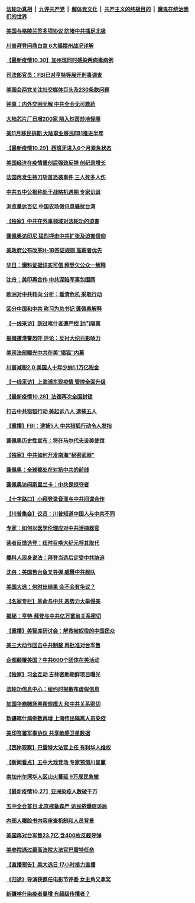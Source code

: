 

####  [法轮功真相](../../../../basic/blob/master/README.md?t=10302002) &nbsp;|&nbsp; [九评共产党](../../../../9ping.md/blob/master/README.md?t=10302002) &nbsp;|&nbsp; [解体党文化](../../../../jtdwh.md/blob/master/README.md?t=10302002)  &nbsp;|&nbsp; [共产主义的终极目的](../../../../gczydzjmd.md/blob/master/README.md?t=10302002) &nbsp;|&nbsp; [魔鬼在统治我们的世界](../../../../mgztzwmdsj.md/blob/master/README.md?t=10302002) 

#### [美国与格陵兰签多项协议 防堵中共插足北极](../pages/nf4514/n12512467.md?t=10302002) 

#### [川普拜登问鼎白宫 6大摇摆州战况详解](../pages/nf4514/n12481113.md?t=10302002) 

#### [【最新疫情10.30】加州现同时感染两病毒病例](../pages/nf4514/n12512349.md?t=10302002) 

#### [司法部官员：FBI已对亨特等展开刑事调查](../pages/nf4514/n12512152.md?t=10302002) 

#### [美国会两党关注社交媒体巨头及230条款问题](../pages/nf4514/n12511894.md?t=10302002) 

#### [钟原：内外交困无解 中共全会无可救药](../pages/nf4514/n12511594.md?t=10302002) 

#### [大陆芯片厂日增200家 陷入炒房炒地怪圈](../pages/nf4514/n12511661.md?t=10302002) 

#### [美11月移民排期 大陆职业移民EB1推进半年](../pages/nf4514/n12511654.md?t=10302002) 

#### [【最新疫情10.29】西班牙进入6个月紧急状态](../pages/nf4514/n12509681.md?t=10302002) 

#### [美国经济在疫情重创后强劲反弹 创纪录增长](../pages/nf4514/n12511088.md?t=10302002) 

#### [法国再发生持刀斩首恐袭事件 三人死多人伤](../pages/nf4514/n12511230.md?t=10302002) 

#### [中共五中公报称处于战略机遇期 专家讥讽](../pages/nf4514/n12511120.md?t=10302002) 

#### [浏览量达百亿 中国农场假讯息骚扰台湾](../pages/nf4514/n12511024.md?t=10302002) 

#### [【独家】中共在外事领域对法轮功的迫害](../pages/nf4514/n12496690.md?t=10302002) 

#### [蓬佩奥访印尼 猛烈抨击中共扩张及迫害信仰](../pages/nf4514/n12510693.md?t=10302002) 

#### [美政府公布改革H-1B签证规则 高薪者优先](../pages/nf4514/n12509998.md?t=10302002) 

#### [华日：爆料证据详实可信 拜登欠公众一解释](../pages/nf4514/n12509881.md?t=10302002) 

#### [沈舟：美印再合作 中共深陷军事包围网](../pages/nf4514/n12509512.md?t=10302002) 

#### [欧洲对中共转向 分析：看清危机 采取行动](../pages/nf4514/n12506092.md?t=10302002) 

#### [区分中国和中共 称习为总书记 蓬佩奥解释](../pages/nf4514/n12509318.md?t=10302002) 

#### [【一线采访】到过喀什者遭严控 封门隔离](../pages/nf4514/n12509170.md?t=10302002) 

#### [报摊遭港警恐吓 评论：反衬大纪元影响力](../pages/nf4514/n12509239.md?t=10302002) 

#### [美司法部曝光中共在美“猎狐”内幕](../pages/nf4514/n12508974.md?t=10302002) 

#### [川普减税2.0 美国人十年少纳1.1万亿税金](../pages/nf4514/n12508742.md?t=10302002) 

#### [【一线采访】上海浦东现疫情 管控全面升级](../pages/nf4514/n12508576.md?t=10302002) 

#### [【最新疫情10.28】法德再次全国封锁](../pages/nf4514/n12506486.md?t=10302002) 

#### [打击中共猎狐行动 美起诉八人 逮捕五人](../pages/nf4514/n12508714.md?t=10302002) 

#### [【重播】FBI：逮捕5人 中共猎狐行动令人发指](../pages/nf4514/n12507118.md?t=10302002) 

#### [蓬佩奥历史性宣布：将在马尔代夫设美使馆](../pages/nf4514/n12508672.md?t=10302002) 

#### [【独家】中共如何开发南海“秘密武器”](../pages/nf4514/n12506694.md?t=10302002) 

#### [蓬佩奥：全球都处在对抗中共的前线](../pages/nf4514/n12508467.md?t=10302002) 

#### [蓬佩奥访问斯里兰卡：中共是掠夺者](../pages/nf4514/n12507931.md?t=10302002) 

#### [【十字路口】小拜登录音泄与中共间谍合作](../pages/nf4514/n12506868.md?t=10302002) 

#### [【川普集会】议员：川普知道中国人与中共不同](../pages/nf4514/n12507530.md?t=10302002) 

#### [专家：如何以医学伦理应对中共活摘器官](../pages/nf4514/n12506540.md?t=10302002) 

#### [读者反馈选登：纽时召唤大纪元将其取代](../pages/nf4514/n12506397.md?t=10302002) 

#### [爆料人现身说法：拜登当选后定受中共胁迫](../pages/nf4514/n12506431.md?t=10302002) 

#### [沈舟：美国售台鱼叉导弹 威慑中共舰队](../pages/nf4514/n12506259.md?t=10302002) 

#### [美国大选：何时出结果 会不会有争议？](../pages/nf4514/n12506975.md?t=10302002) 

#### [【名家专栏】革命与中共 恶势力大举侵美](../pages/nf4514/n12503162.md?t=10302002) 

#### [揭秘：亨特·拜登与中共亿万富翁关系密切](../pages/nf4514/n12506251.md?t=10302002) 

#### [【重播】美智库研讨会：解救被奴役的中国民众](../pages/nf4514/n12506429.md?t=10302002) 

#### [美三大动作回击中共制裁 再批准对台军售](../pages/nf4514/n12506555.md?t=10302002) 

#### [企图颠覆美国？中共600个团体在美活动](../pages/nf4514/n12506393.md?t=10302002) 

#### [【独家】习金互动 吉林密助朝鲜项目曝光](../pages/nf4514/n12503121.md?t=10302002) 

#### [法轮功信息中心：纽约时报散布虚假信息](../pages/nf4514/n12504216.md?t=10302002) 

#### [加国华裔赌场黑帮规模大 和中共关系密切](../pages/nf4514/n12503996.md?t=10302002) 

#### [新疆喀什病例数再增 上海传出隔离人员染疫](../pages/nf4514/n12505157.md?t=10302002) 

#### [美印签署军事协议 共享敏感卫星数据](../pages/nf4514/n12505124.md?t=10302002) 

#### [【西岸观察】巴雷特大法官上任 有利华人维权](../pages/nf4514/n12504507.md?t=10302002) 

#### [【新闻看点】五中大戏登场 专家预测川普赢](../pages/nf4514/n12503917.md?t=10302002) 

#### [南加州尔湾华人区山火蔓延 9万居民急撤](../pages/nf4514/n12504080.md?t=10302002) 

#### [【最新疫情10.27】亚洲染疫人数破千万](../pages/nf4514/n12504218.md?t=10302002) 

#### [五中全会首日 北京戒备森严 访民挤爆信访局](../pages/nf4514/n12504220.md?t=10302002) 

#### [内部人曝脸书内容审查机制和人员背景](../pages/nf4514/n12503640.md?t=10302002) 

#### [美国再对台军售23.7亿 含400枚反舰导弹](../pages/nf4514/n12504094.md?t=10302002) 

#### [美参院通过最高法院大法官巴雷特任命](../pages/nf4514/n12504121.md?t=10302002) 

#### [【直播预告】美大选日 17小时接力直播](../pages/nf4514/n12501740.md?t=10302002) 

#### [《归途》导演获邀任电影节评委 女主角又拿奖](../pages/nf4514/n12503397.md?t=10302002) 

#### [新疆喀什染疫者暴增 有超级传播者？](../pages/nf4514/n12503467.md?t=10302002) 

